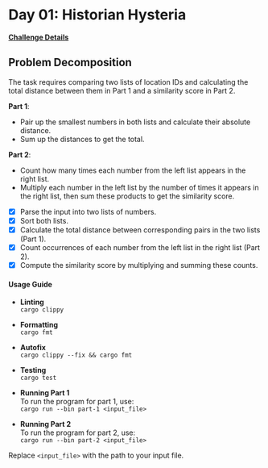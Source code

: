 # Day 01: Historian Hysteria

[**Challenge Details**](docs/challenge.md)

## Problem Decomposition


The task requires comparing two lists of location IDs and calculating the total distance between them in Part 1 and a similarity score in Part 2.

**Part 1**:
- Pair up the smallest numbers in both lists and calculate their absolute distance.
- Sum up the distances to get the total.

**Part 2**:
- Count how many times each number from the left list appears in the right list.
- Multiply each number in the left list by the number of times it appears in the right list, then sum these products to get the similarity score.


- [x] Parse the input into two lists of numbers.
- [x] Sort both lists.
- [x] Calculate the total distance between corresponding pairs in the two lists (Part 1).
- [x] Count occurrences of each number from the left list in the right list (Part 2).
- [x] Compute the similarity score by multiplying and summing these counts.

#### Usage Guide

- **Linting**  
  `cargo clippy`

- **Formatting**  
  `cargo fmt`

- **Autofix**  
  `cargo clippy --fix && cargo fmt`

- **Testing**  
  `cargo test`

- **Running Part 1**  
  To run the program for part 1, use:  
  `cargo run --bin part-1 <input_file>`

- **Running Part 2**  
  To run the program for part 2, use:  
  `cargo run --bin part-2 <input_file>`

Replace `<input_file>` with the path to your input file.